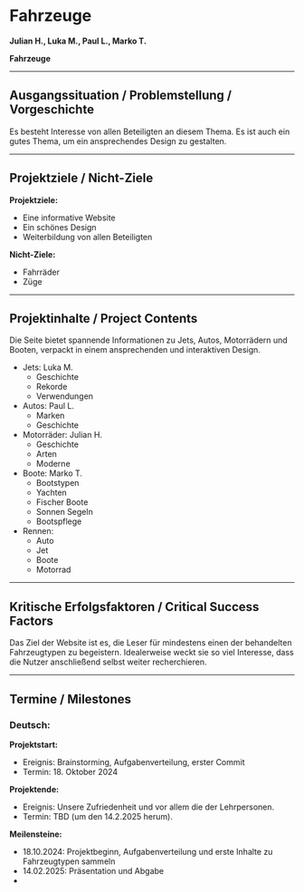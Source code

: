 # Fahrzeuge

**Julian H., Luka M., Paul L., Marko T.**

**Fahrzeuge**


---

## Ausgangssituation / Problemstellung / Vorgeschichte

Es besteht Interesse von allen Beteiligten an diesem Thema. Es ist auch ein gutes Thema, um ein ansprechendes Design zu gestalten.

---

## Projektziele / Nicht-Ziele

**Projektziele:**  

+ Eine informative Website
+ Ein schönes Design
+ Weiterbildung von allen Beteiligten

**Nicht-Ziele:** 

+ Fahrräder
+ Züge

---

## Projektinhalte / Project Contents

Die Seite bietet spannende Informationen zu Jets, Autos, Motorrädern und Booten, verpackt in einem ansprechenden und interaktiven Design.

+ Jets: Luka M.
  + Geschichte
  + Rekorde
  + Verwendungen
+ Autos: Paul L.
  + Marken
  + Geschichte
+ Motorräder: Julian H.
  + Geschichte
  + Arten
  + Moderne
+ Boote: Marko T.
  + Bootstypen
  + Yachten
  + Fischer Boote
  + Sonnen Segeln
  + Bootspflege
+ Rennen:
  + Auto 
  + Jet 
  + Boote
  + Motorrad

---

## Kritische Erfolgsfaktoren / Critical Success Factors
Das Ziel der Website ist es, die Leser für mindestens einen der behandelten Fahrzeugtypen zu begeistern. Idealerweise weckt sie so viel Interesse, dass die Nutzer anschließend selbst weiter recherchieren.

---

## Termine / Milestones
### Deutsch:
**Projektstart:**
- Ereignis: Brainstorming, Aufgabenverteilung, erster Commit
- Termin: 18. Oktober 2024

**Projektende:**
- Ereignis: Unsere Zufriedenheit und vor allem die der Lehrpersonen.
- Termin: TBD (um den 14.2.2025 herum).

**Meilensteine:**
- 18.10.2024: Projektbeginn, Aufgabenverteilung und erste Inhalte zu Fahrzeugtypen sammeln
- 14.02.2025: Präsentation und Abgabe
- 


